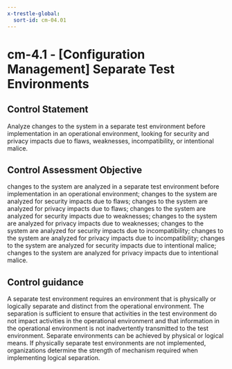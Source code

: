 ```yaml
---
x-trestle-global:
  sort-id: cm-04.01
---
```


# cm-4.1 - \[Configuration Management\] Separate Test Environments

## Control Statement

Analyze changes to the system in a separate test environment before implementation in an operational environment, looking for security and privacy impacts due to flaws, weaknesses, incompatibility, or intentional malice.

## Control Assessment Objective

changes to the system are analyzed in a separate test environment before implementation in an operational environment;
changes to the system are analyzed for security impacts due to flaws;
changes to the system are analyzed for privacy impacts due to flaws;
changes to the system are analyzed for security impacts due to weaknesses;
changes to the system are analyzed for privacy impacts due to weaknesses;
changes to the system are analyzed for security impacts due to incompatibility;
changes to the system are analyzed for privacy impacts due to incompatibility;
changes to the system are analyzed for security impacts due to intentional malice;
changes to the system are analyzed for privacy impacts due to intentional malice.

## Control guidance

A separate test environment requires an environment that is physically or logically separate and distinct from the operational environment. The separation is sufficient to ensure that activities in the test environment do not impact activities in the operational environment and that information in the operational environment is not inadvertently transmitted to the test environment. Separate environments can be achieved by physical or logical means. If physically separate test environments are not implemented, organizations determine the strength of mechanism required when implementing logical separation.
